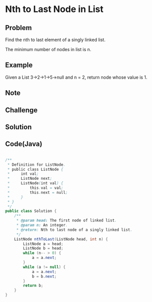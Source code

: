 Nth to Last Node in List
===


Problem
-------

Find the nth to last element of a singly linked list. 

The minimum number of nodes in list is n.

Example
-------

Given a List  3->2->1->5->null and n = 2, return node  whose value is 1.

Note
---------

Challenge
---------

Solution
--------



Code(Java)
----------

```java

/**
 * Definition for ListNode.
 * public class ListNode {
 *     int val;
 *     ListNode next;
 *     ListNode(int val) {
 *         this.val = val;
 *         this.next = null;
 *     }
 * }
 */
public class Solution {
    /**
     * @param head: The first node of linked list.
     * @param n: An integer.
     * @return: Nth to last node of a singly linked list.
     */
    ListNode nthToLast(ListNode head, int n) {
        ListNode a = head;
        ListNode b = head;
        while (n-- > 0) {
            a = a.next;
        }
        while (a != null) {
            a = a.next;
            b = b.next;
        }
        return b;
    }
}

```